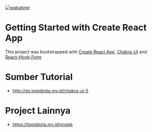 [![wakatime](https://wakatime.com/badge/user/68c213cd-13a4-4383-895c-d9fa85106cb4/project/9147a8e8-6383-48dd-880b-6a58c38a02a6.svg)](https://wakatime.com/badge/user/68c213cd-13a4-4383-895c-d9fa85106cb4/project/9147a8e8-6383-48dd-880b-6a58c38a02a6)

# Getting Started with Create React App

This project was bootstrapped with [Create React App](https://github.com/facebook/create-react-app), [Chakra-UI](https://chakra-ui.com/docs/getting-started) and [React-Hook-Fomr](https://react-hook-form.com/get-started/)

# Sumber Tutorial

- http://go.topidesta.my.id/chakra-ui-5

# Project Lainnya

- https://topidesta.my.id/projek

